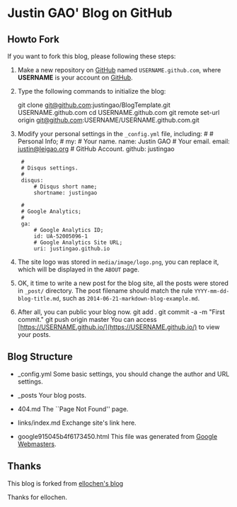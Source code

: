 # Justin GAO' Blog on GitHub


## Howto Fork
If you want to fork this blog, please following these steps:

1. Make a new repository on [GitHub][github.com] named `USERNAME.github.com`, where **USERNAME** is your account on [GitHub][github.com].

2. Type the following commands to initialize the blog:

    git clone git@github.com:justingao/BlogTemplate.git USERNAME.github.com
    cd USERNAME.github.com
    git remote set-url origin git@github.com:USERNAME/USERNAME.github.com.git

3. Modify your personal settings in the `_config.yml` file, including: 
        #
        # Personal Info;
        #
        my:
            # Your name.
            name: Justin GAO
            # Your email.
            email: justin@leigao.org
            # GitHub Account.
            github: justingao
        
        #
        # Disqus settings.
        #
        disqus:
            # Disqus short name;
            shortname: justingao
        
        #
        # Google Analytics;
        #
        ga:
            # Google Analytics ID;
            id: UA-52005096-1
            # Google Analytics Site URL;
            uri: justingao.github.io

4. The site logo was stored in `media/image/logo.png`, you can replace it, which will be displayed in the `ABOUT` page.

5. OK, it time to write a new post for the blog site, all the posts were stored in `_post/` directory. The post filename should match the rule `YYYY-mm-dd-blog-title.md`, such as `2014-06-21-markdown-blog-example.md`.

6. After all, you can public your blog now.
    git add .
    git commit -a -m "First commit."
    git push origin master
You can access [https://USERNAME.github.io/](https://USERNAME.github.io/) to view your posts.


## Blog Structure
- \_config.yml
    Some basic settings, you should change the author and URL settings.

- \_posts
    Your blog posts.

- 404.md
    The ``Page Not Found'' page.

- links/index.md
    Exchange site's link here.

- google915045b4f6173450.html
    This file was generated from [Google Webmasters][google webmaster].


## Thanks

This blog is forked from [ellochen's blog](https://github.com/ellochen/ellochen.github.com)

Thanks for ellochen.



[github.com]:https://github.com/
[google webmaster]:https://www.google.com/webmasters/
